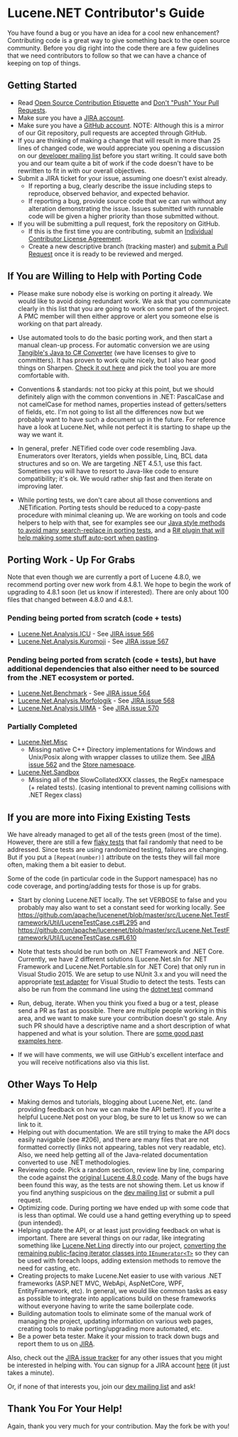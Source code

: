 # Lucene.NET Contributor's Guide

You have found a bug or you have an idea for a cool new enhancement? Contributing code is a great way to give something back to the open source community. Before you dig right into the code there are a few guidelines that we need contributors to follow so that we can have a chance of keeping on top of things.

## Getting Started

- Read [Open Source Contribution Etiquette](http://tirania.org/blog/archive/2010/Dec-31.html) and [Don't "Push" Your Pull Requests](http://www.igvita.com/2011/12/19/dont-push-your-pull-requests/).
- Make sure you have a [JIRA account](https://cwiki.apache.org/confluence/signup.action).
- Make sure you have a [GitHub account](https://github.com/signup/free). NOTE: Although this is a mirror of our Git repository, pull requests are accepted through GitHub.
- If you are thinking of making a change that will result in more than 25 lines of changed code, we would appreciate you opening a discussion on our [developer mailing list](https://cwiki.apache.org/confluence/display/LUCENENET/Mailing+Lists) before you start writing. It could save both you and our team quite a bit of work if the code doesn't have to be rewritten to fit in with our overall objectives.
- Submit a JIRA ticket for your issue, assuming one doesn't exist already.
  - If reporting a bug, clearly describe the issue including steps to reproduce, observed behavior, and expected behavior.
  - If reporting a bug, provide source code that we can run without any alteration demonstrating the issue. Issues submitted with runnable code will be given a higher priority than those submitted without.
- If you will be submitting a pull request, fork the repository on GitHub.
  - If this is the first time you are contributing, submit an [Individual Contributor License Agreement](https://cwiki.apache.org/confluence/display/LUCENENET/Individual+Contributor+License).
  - Create a new descriptive branch (tracking master) and [submit a Pull Request](https://help.github.com/articles/creating-a-pull-request/) once it is ready to be reviewed and merged.
  

## If You are Willing to Help with Porting Code

* Please make sure nobody else is working on porting it already. We would like to avoid doing redundant work. We ask that you communicate clearly in this list that you are going to work on some part of the project. A PMC member will then either approve or alert you someone else is working on that part already.

* Use automated tools to do the basic porting work, and then start a manual clean-up process. For automatic conversion we are using [Tangible's Java to C# Converter](http://www.tangiblesoftwaresolutions.com/Product_Details/Java_to_CSharp_Converter.html) (we have licenses to give to committers). It has proven to work quite nicely, but I also hear good things on Sharpen. [Check it out here](https://github.com/imazen/sharpen) and pick the tool you are more comfortable with.

* Conventions & standards: not too picky at this point, but we should
definitely align with the common conventions in .NET: PascalCase and not camelCase for method names, properties instead of getters/setters of fields, etc. I'm not going to list all the differences now but we probably want to have such a document up in the future. For reference have a look at Lucene.Net, while not perfect it is starting to shape up the way we want it.

* In general, prefer .NETified code over code resembling Java. Enumerators over Iterators, yields when possible, Linq, BCL data structures and so on. We are targeting .NET 4.5.1, use this fact. Sometimes you will have to resort to Java-like code to ensure compatibility; it's ok. We would rather ship fast and then iterate on improving later.

* While porting tests, we don't care about all those conventions and
.NETification. Porting tests should be reduced to a copy-paste procedure with minimal cleaning up. We are working on tools and code
helpers to help with that, see for examples see our [Java style methods to avoid many search-replace in porting tests](https://github.com/apache/lucenenet/tree/master/src/Lucene.Net.TestFramework/JavaCompatibility), and a
[R# plugin that will help making some stuff auto-port when pasting](https://resharper-plugins.jetbrains.com/packages/ReSharper.ExJava/).

## Porting Work - Up For Grabs

Note that even though we are currently a port of Lucene 4.8.0, we recommend porting over new work from 4.8.1. We hope to begin the work of upgrading to 4.8.1 soon (let us know if interested). There are only about 100 files that changed between 4.8.0 and 4.8.1.

### Pending being ported from scratch (code + tests)

* [Lucene.Net.Analysis.ICU](https://github.com/apache/lucene-solr/tree/releases/lucene-solr/4.8.1/lucene/analysis/icu) - See [JIRA issue 566](https://issues.apache.org/jira/browse/LUCENENET-566)
* [Lucene.Net.Analysis.Kuromoji](https://github.com/apache/lucene-solr/tree/releases/lucene-solr/4.8.1/lucene/analysis/kuromoji) - See [JIRA issue 567](https://issues.apache.org/jira/browse/LUCENENET-567)

### Pending being ported from scratch (code + tests), but have additional dependencies that also either need to be sourced from the .NET ecosystem or ported.

* [Lucene.Net.Benchmark](https://github.com/apache/lucene-solr/tree/releases/lucene-solr/4.8.1/lucene/benchmark) - See [JIRA issue 564](https://issues.apache.org/jira/browse/LUCENENET-564)
* [Lucene.Net.Analysis.Morfologik](https://github.com/apache/lucene-solr/tree/releases/lucene-solr/4.8.1/lucene/analysis/morfologik) - See [JIRA issue 568](https://issues.apache.org/jira/browse/LUCENENET-568)
* [Lucene.Net.Analysis.UIMA](https://github.com/apache/lucene-solr/tree/releases/lucene-solr/4.8.1/lucene/analysis/uima) - See [JIRA issue 570](https://issues.apache.org/jira/browse/LUCENENET-570)

### Partially Completed

* [Lucene.Net.Misc](https://github.com/apache/lucene-solr/tree/releases/lucene-solr/4.8.1/lucene/misc)
  * Missing native C++ Directory implementations for Windows and Unix/Posix along with wrapper classes to utilize them. See [JIRA issue 562](https://issues.apache.org/jira/projects/LUCENENET/issues/LUCENENET-562) and the [Store namespace](https://github.com/apache/lucene-solr/tree/releases/lucene-solr/4.8.1/lucene/misc/src/java/org/apache/lucene/store).
* [Lucene.Net.Sandbox](https://github.com/apache/lucene-solr/tree/releases/lucene-solr/4.8.1/lucene/sandbox)
  * Missing all of the SlowCollatedXXX classes, the RegEx namespace (+ related tests). (casing intentional to prevent naming collisions with .NET Regex class)

## If you are more into Fixing Existing Tests

We have already managed to get all of the tests green (most of the time). However, there are still a few [flaky tests](https://teamcity.jetbrains.com/project.html?projectId=LuceneNet_PortableBuilds&tab=flakyTests) that fail randomly that need to be addressed. Since tests are using randomized testing, failures are changing. But if you put a `[Repeat(number)]` attribute on the tests they will fail more often, making them a bit easier to debut.

Some of the code (in particular code in the Support namespace) has no code coverage, and porting/adding tests for those is up for grabs.


* Start by cloning Lucene.NET locally. The set VERBOSE to false and you probably may also want to set a constant seed for working locally. See <https://github.com/apache/lucenenet/blob/master/src/Lucene.Net.TestFramework/Util/LuceneTestCase.cs#L295>
and <https://github.com/apache/lucenenet/blob/master/src/Lucene.Net.TestFramework/Util/LuceneTestCase.cs#L610>

* Note that tests should be run both on .NET Framework and .NET Core. Currently, we have 2 different solutions (Lucene.Net.sln for .NET Framework and Lucene.Net.Portable.sln for .NET Core) that only run in Visual Studio 2015. We are setup to use NUnit 3.x and you will need the appropriate [test adapter](https://marketplace.visualstudio.com/items?itemName=NUnitDevelopers.NUnit3TestAdapter) for Visual Studio to detect the tests. Tests can also be run from the command line using the [dotnet test](https://docs.microsoft.com/en-us/dotnet/core/tools/dotnet-test) command

* Run, debug, iterate. When you think you fixed a bug or a test, please send a PR as fast as possible. There are multiple people working in this area, and we want to make sure your contribution doesn't go stale. Any such PR should have a descriptive name and a short description of what happened and what is your solution. There are [some good past examples here](https://github.com/apache/lucenenet/pulls?q=is%3Apr+is%3Aclosed).

* If we will have comments, we will use GitHub's excellent interface and you will receive notifications also via this list.

## Other Ways To Help

* Making demos and tutorials, blogging about Lucene.Net, etc. (and providing feedback on how we can make the API better!). If you write a helpful Lucene.Net post on your blog, be sure to let us know so we can link to it.
* Helping out with documentation. We are still trying to make the API docs easily navigable (see #206), and there are many files that are not formatted correctly (links not appearing, tables not very readable, etc). Also, we need help getting all of the Java-related documentation converted to use .NET methodologies.
* Reviewing code. Pick a random section, review line by line, comparing the code against the [original Lucene 4.8.0 code](https://github.com/apache/lucene-solr/tree/releases/lucene-solr/4.8.0/lucene). Many of the bugs have been found this way, as the tests are not showing them. Let us know if you find anything suspicious on the [dev mailing list](https://cwiki.apache.org/confluence/display/LUCENENET/Mailing+Lists) or submit a pull request.
* Optimizing code. During porting we have ended up with some code that is less than optimal. We could use a hand getting everything up to speed (pun intended).
* Helping update the API, or at least just providing feedback on what is important. There are several things on our radar, like integrating something like [Lucene.Net.Linq](https://github.com/themotleyfool/Lucene.Net.Linq) directly into our project, [converting the remaining public-facing iterator classes into `IEnumerator<T>`](https://issues.apache.org/jira/projects/LUCENENET/issues/LUCENENET-469?filter=allopenissues) so they can be used with foreach loops, adding extension methods to remove the need for casting, etc.
* Creating projects to make Lucene.Net easier to use with various .NET frameworks (ASP.NET MVC, WebApi, AspNetCore, WPF, EntityFramework, etc). In general, we would like common tasks as easy as possible to integrate into applications build on these frameworks without everyone having to write the same boilerplate code.
* Building automation tools to eliminate some of the manual work of managing the project, updating information on various web pages, creating tools to make porting/upgrading more automated, etc.
* Be a power beta tester. Make it your mission to track down bugs and report them to us on [JIRA](https://issues.apache.org/jira/issues/?jql=project%20%3D%20LUCENENET%20AND%20status%20%3D%20Open).

Also, check out the [JIRA issue tracker](https://issues.apache.org/jira/issues/?jql=project%20%3D%20LUCENENET%20AND%20status%20%3D%20Open) for any other issues that you might be interested in helping with. You can signup for a JIRA account [here](https://cwiki.apache.org/confluence/signup.action) (it just takes a minute).

Or, if none of that interests you, join our [dev mailing list](https://cwiki.apache.org/confluence/display/LUCENENET/Mailing+Lists) and ask!

## Thank You For Your Help!

Again, thank you very much for your contribution. May the fork be with you!